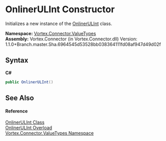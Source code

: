 # OnlinerULInt Constructor 
 

Initializes a new instance of the <a href="T_Vortex_Connector_ValueTypes_OnlinerULInt.md">OnlinerULInt</a> class.

**Namespace:**&nbsp;<a href="N_Vortex_Connector_ValueTypes.md">Vortex.Connector.ValueTypes</a><br />**Assembly:**&nbsp;Vortex.Connector (in Vortex.Connector.dll) Version: 1.1.0+Branch.master.Sha.6964545d53528bb038364111fd08af947d49d02f

## Syntax

**C#**<br />
``` C#
public OnlinerULInt()
```


## See Also


#### Reference
<a href="T_Vortex_Connector_ValueTypes_OnlinerULInt.md">OnlinerULInt Class</a><br /><a href="Overload_Vortex_Connector_ValueTypes_OnlinerULInt__ctor.md">OnlinerULInt Overload</a><br /><a href="N_Vortex_Connector_ValueTypes.md">Vortex.Connector.ValueTypes Namespace</a><br />